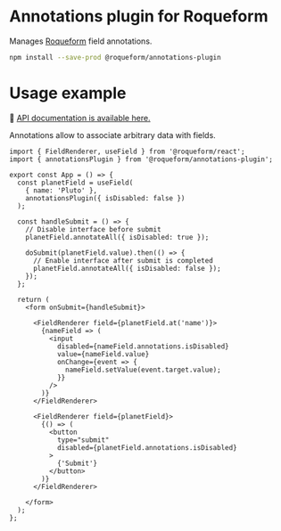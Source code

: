# Annotations plugin for Roqueform

Manages [Roqueform](https://github.com/smikhalevski/roqueform#readme) field annotations.

```sh
npm install --save-prod @roqueform/annotations-plugin
```

# Usage example

🔎 [API documentation is available here.](https://smikhalevski.github.io/roqueform/modules/_roqueform_annotations_plugin.html)

Annotations allow to associate arbitrary data with fields.

```tsx
import { FieldRenderer, useField } from '@roqueform/react';
import { annotationsPlugin } from '@roqueform/annotations-plugin';

export const App = () => {
  const planetField = useField(
    { name: 'Pluto' },
    annotationsPlugin({ isDisabled: false })
  );
  
  const handleSubmit = () => {
    // Disable interface before submit
    planetField.annotateAll({ isDisabled: true });
    
    doSubmit(planetField.value).then(() => {
      // Enable interface after submit is completed
      planetField.annotateAll({ isDisabled: false });
    });
  };

  return (
    <form onSubmit={handleSubmit}>

      <FieldRenderer field={planetField.at('name')}>
        {nameField => (
          <input
            disabled={nameField.annotations.isDisabled}
            value={nameField.value}
            onChange={event => {
              nameField.setValue(event.target.value);
            }}
          />
        )}
      </FieldRenderer>

      <FieldRenderer field={planetField}>
        {() => (
          <button
            type="submit"
            disabled={planetField.annotations.isDisabled}
          >
            {'Submit'}
          </button>
        )}
      </FieldRenderer>

    </form>
  );
};
```

